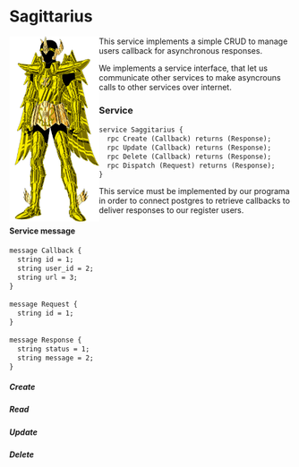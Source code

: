 # Sagittarius

<img src="sagittarius.png" alt="Sagittarius" align="left" width="160" />
This service implements a simple CRUD to manage users callback for asynchronous responses.

We implements a service interface, that let us communicate other services to make asyncrouns calls to other services over internet.

### Service

```
service Saggitarius {
  rpc Create (Callback) returns (Response);
  rpc Update (Callback) returns (Response);
  rpc Delete (Callback) returns (Response);
  rpc Dispatch (Request) returns (Response);
}

```

This service must be implemented by our programa in order to connect postgres to retrieve callbacks to deliver responses to our register users.

#### Service message

```
message Callback {
  string id = 1;
  string user_id = 2;
  string url = 3;
}

message Request {
  string id = 1;
}

message Response {
  string status = 1;
  string message = 2;
}

```
##### Create
##### Read
##### Update
##### Delete
